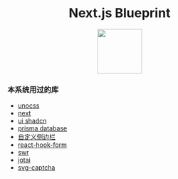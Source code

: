 <h1 align-center style="text-align: center;">Next.js Blueprint</h1>

<p align-center style="text-align: center;">
	<img style="width: 100px" src="https://s2.loli.net/2023/06/30/v7ocKObR8NkTmiM.png" />
</p>

### 本系统用过的库

- [unocss](https://unocss.org/)
- [next](https://nextjs.org/)
- [ui shadcn](https://ui.shadcn.com/docs/installation)
- [prisma database](https://www.prisma.io/docs/getting-started/setup-prisma/start-from-scratch/relational-databases/using-prisma-migrate-typescript-mysql)
- [自定义侧边栏](https://github.com/azouaoui-med/react-pro-sidebar)
- [react-hook-form](https://react-hook-form.com/docs/useform/resetfield)
- [swr](https://swr.vercel.app/docs/getting-started)
- [jotai](https://jotai.org/docs/core/use-atom)
- [svg-captcha](https://github.com/produck/svg-captcha/blob/1.x/README_CN.md)
